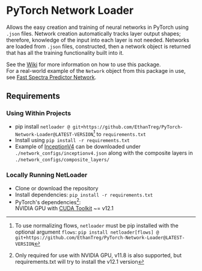 # PyTorch Network Loader

Allows the easy creation and training of neural networks in PyTorch using `.json` files.
Network creation automatically tracks layer output shapes; therefore, knowledge of the input into each layer is not needed.
Networks are loaded from `.json` files, constructed, then a network object is returned that has all the training functionality built into it.

See the [Wiki](../../wiki) for more information on how to use this package.  
For a real-world example of the `Network` object from this package in use, see 
[Fast Spectra Predictor Network](https://github.com/EthanTreg/Spectrum-Machine-Learning).

## Requirements

### Using Within Projects

- pip install `netloader @ git+https://github.com/EthanTreg/PyTorch-Network-Loader@LATEST-VERSION`[^1] to
  `requirements.txt`
- Install using `pip install -r requirements.txt`
- Example of [InceptionV4](https://arxiv.org/abs/1602.07261) can be downloaded under
  `./network_configs/inceptionv4.json` along with the composite layers in
  `./network_configs/composite_layers/`

[^1]: To use normalizing flows, `netloader` must be pip installed with the optional argument `flows`:
`pip install netloader[flows] @ git+https://github.com/EthanTreg/PyTorch-Network-Loader@LATEST-VERSION`  

### Locally Running NetLoader

- Clone or download the repository
- Install dependencies:
  `pip install -r requirements.txt`
- PyTorch's dependencies[^2]:  
  NVIDIA GPU with [CUDA Toolkit](https://developer.nvidia.com/cuda-toolkit-archive) ~= v12.1
  [^2]: Only required for use with NVIDIA GPU, v11.8 is also supported, but requirements.txt will
  try to install the v12.1 version
